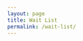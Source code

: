 ```yaml
---
layout: page
title: Wait List
permalink: /wait-list/
---
```


<div class="klaviyo-form-S7wMDg"></div>

<script
  async type="text/javascript"
    src="//static.klaviyo.com/onsite/js/klaviyo.js?company_id=UgQsKg"
    ></script>
